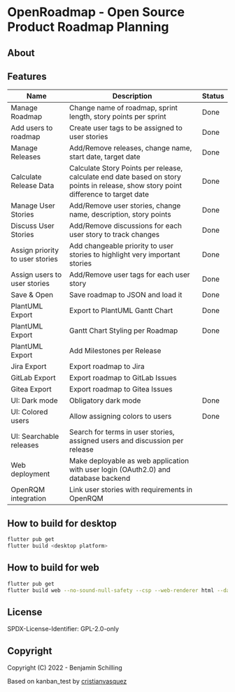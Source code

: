 # OpenRoadmap - Open Source Product Roadmap Planning

## About

## Features

| Name | Description | Status |
| -- | -- | -- |
| Manage Roadmap | Change name of roadmap, sprint length, story points per sprint | Done |
| Add users to roadmap | Create user tags to be assigned to user stories | Done |
| Manage Releases | Add/Remove releases, change name, start date, target date | Done |
| Calculate Release Data | Calculate Story Points per release, calculate end date based on story points in release, show story point difference to target date| Done | 
| Manage User Stories | Add/Remove user stories, change name, description, story points | Done |
| Discuss User Stories |  Add/Remove discussions for each user story to track changes | Done |
| Assign priority to user stories | Add changeable priority to user stories to highlight very important stories | Done  | 
| Assign users to user stories | Add/Remove user tags for each user story | Done |
| Save & Open | Save roadmap to JSON and load it | Done |
| PlantUML Export | Export to PlantUML Gantt Chart  | Done |
| PlantUML Export | Gantt Chart Styling per Roadmap | Done |
| PlantUML Export | Add Milestones per Release |  |
| Jira Export | Export roadmap to Jira | |
| GitLab Export | Export roadmap to GitLab Issues | |
| Gitea Export | Export roadmap to Gitea Issues | |
| UI: Dark mode | Obligatory dark mode | Done |
| UI: Colored users | Allow assigning colors to users | Done |
| UI: Searchable releases | Search for terms in user stories, assigned users and discussion per release | |
| Web deployment | Make deployable as web application with user login (OAuth2.0) and database backend | |
| OpenRQM integration | Link user stories with requirements in OpenRQM | |

## How to build for desktop

```bash
flutter pub get
flutter build <desktop platform>
```

## How to build for web

```bash
flutter pub get
flutter build web --no-sound-null-safety --csp --web-renderer html --dart-define=BASE_URL=openorg.software
```

## License

SPDX-License-Identifier: GPL-2.0-only

## Copyright

Copyright (C) 2022 - Benjamin Schilling

Based on kanban_test by [cristianvasquez](https://gist.github.com/cristianvasquez)
